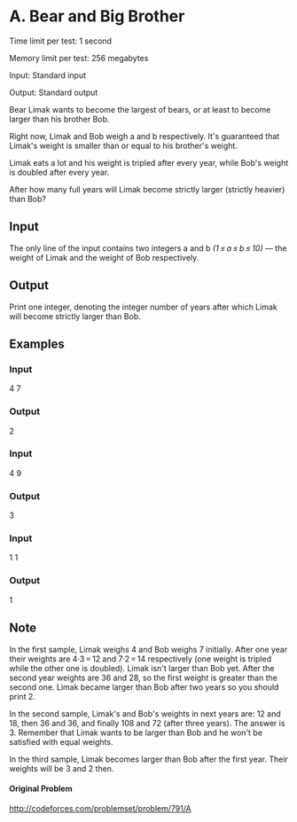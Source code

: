 # A. Bear and Big Brother

Time limit per test: 1 second

Memory limit per test: 256 megabytes

Input: Standard input

Output: Standard output

Bear Limak wants to become the largest of bears, or at least to become larger than his brother Bob.

Right now, Limak and Bob weigh a and b respectively. It's guaranteed that Limak's weight is smaller than or equal to his brother's weight.

Limak eats a lot and his weight is tripled after every year, while Bob's weight is doubled after every year.

After how many full years will Limak become strictly larger (strictly heavier) than Bob?

## Input

The only line of the input contains two integers a and b *(1 ≤ a ≤ b ≤ 10)* — the weight of Limak and the weight of Bob respectively.

## Output

Print one integer, denoting the integer number of years after which Limak will become strictly larger than Bob.

## Examples

### Input

4 7

### Output

2

### Input

4 9

### Output

3

### Input

1 1

### Output

1

## Note

In the first sample, Limak weighs 4 and Bob weighs 7 initially. After one year their weights are 4·3 = 12 and 7·2 = 14 respectively (one weight is tripled while the other one is doubled). Limak isn't larger than Bob yet. After the second year weights are 36 and 28, so the first weight is greater than the second one. Limak became larger than Bob after two years so you should print 2.

In the second sample, Limak's and Bob's weights in next years are: 12 and 18, then 36 and 36, and finally 108 and 72 (after three years). The answer is 3. Remember that Limak wants to be larger than Bob and he won't be satisfied with equal weights.

In the third sample, Limak becomes larger than Bob after the first year. Their weights will be 3 and 2 then.

#### Original Problem

http://codeforces.com/problemset/problem/791/A
